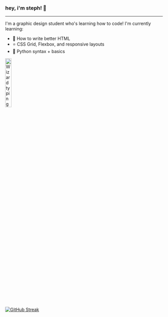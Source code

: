 ### hey, i'm steph! 👋

---

I'm a graphic design student who's learning how to code! I'm currently learning:

- 🤔 How to write better HTML  
- ⭐️ CSS Grid, Flexbox, and responsive layouts  
- 🐍 Python syntax + basics  
  
<img width="20%" alt="Wizard typing on a computer" src="https://i.imgur.com/vSmdBrC.gif"/>  
  
[![GitHub Streak](https://github-readme-streak-stats.herokuapp.com?user=srciaga&theme=dracula&hide_border=true&date_format=M%20j%5B%2C%20Y%5D)](https://git.io/streak-stats)

